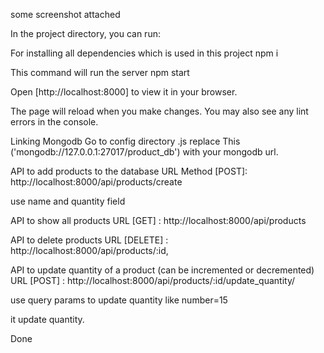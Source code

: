 some screenshot attached

In the project directory, you can run:

For installing all dependencies which is used in this project
npm i

This command will run the server
npm start

Open [http://localhost:8000] to view it in your browser.

The page will reload when you make changes.
You may also see any lint errors in the console.

Linking Mongodb
Go to config directory .js replace This ('mongodb://127.0.0.1:27017/product_db') with your mongodb url.

<!-- How to use api -->

API to add products to the database
URL Method [POST]: http://localhost:8000/api/products/create

use name and quantity field

API to show all products
URL [GET] : http://localhost:8000/api/products


API to delete products
URL [DELETE] : http://localhost:8000/api/products/:id,


API to update quantity of a product (can be incremented or decremented)
URL [POST] : http://localhost:8000/api/products/:id/update_quantity/

use query params to update quantity like
number=15

it update quantity.

Done

